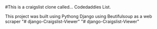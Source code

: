 #This is a craigslist clone called... Codedaddies List.

This project was built using Pythong Django using Beutifulsoup as a 
web scraper
"# django-Craigslist-Viewer" 
"# django-Craigslist-Viewer" 
